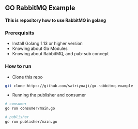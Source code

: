 ## GO RabbitMQ Example

#### This is repository how to use RabbitMQ in golang

### Prerequisits
- Install Golang 1.13 or higher version
- Knowing about Go Modules
- Knowing about RabbitMQ, and pub-sub concept

### How to run

- Clone this repo
```bash
git clone https://github.com/satriyoaji/go-rabbitmq-example
```

- Running the publisher and consumer
```bash
# consumer
go run consumer/main.go

# publisher
go run publisher/main.go
```
